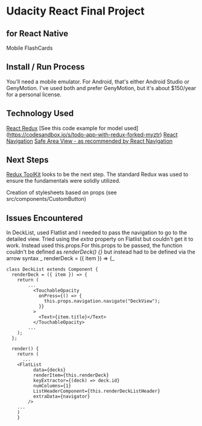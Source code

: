 # Udacity React Final Project

## for React Native

Mobile FlashCards

## Install / Run Process

You'll need a mobile emulator. For Android, that's either Android Studio or GenyMotion. I've used both and prefer GenyMotion, but it's about \$150/year for a personal license.

## Technology Used

[React Redux](https://react-redux.js.org/)
[See this code example for model used] (https://codesandbox.io/s/todo-app-with-redux-forked-myztr)
[React Navigation]()
[Safe Area View - as recommended by React Navigation](https://github.com/th3rdwave/react-native-safe-area-context)

## Next Steps

[Redux ToolKit](https://redux-toolkit.js.org/) looks to be the next step. The standard Redux was used to ensure the fundamentals were solidly utilized.

Creation of stylesheets based on props (see src/components/CustomButton)

## Issues Encountered

In DeckList, used Flatlist and I needed to pass the navigation to go to the detailed view. Tried using the _extra_ property on Flatlist but couldn't get it to work. Instead used this.props.For this.props to be passed, the function couldn't be defined as _renderDeck() {}_ but instead had to be defined via the arrow syntax _ renderDeck = ({ item }) => {_

```
class DeckList extends Component {
  renderDeck = ({ item }) => {
    return (
        ...
          <TouchableOpacity
            onPress={() => {
              this.props.navigation.navigate("DeckView");
            }}
          >
            <Text>{item.title}</Text>
          </TouchableOpacity>
        ...
    );
  };

  render() {
    return (
      ...
    <FlatList
          data={decks}
          renderItem={this.renderDeck}
          keyExtractor={(deck) => deck.id}
          numColumns={1}
          ListHeaderComponent={this.renderDeckListHeader}
          extraData={navigator}
        />
    ...
    )
    }
```
